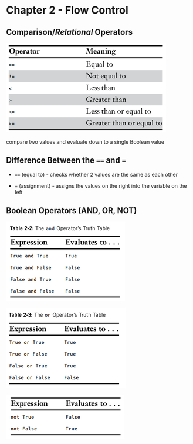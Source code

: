 # Chapter 2 - Flow Control

## Comparison/*Relational* Operators

![Comparison Operators](./images/image-3.png)

compare two values and evaluate down to a single Boolean value

## Difference Between the ``==`` and ``=``

- `==` (equal to) - checks whether 2 values are the same as each other

- `=` (assignment) - assigns the values on the right into the variable on the left

## Boolean Operators (AND, OR, NOT)

![AND OPERATOR](./images/image.png)

![Alt text](./images/image-1.png)

![Alt text](./images/image-2.png)
